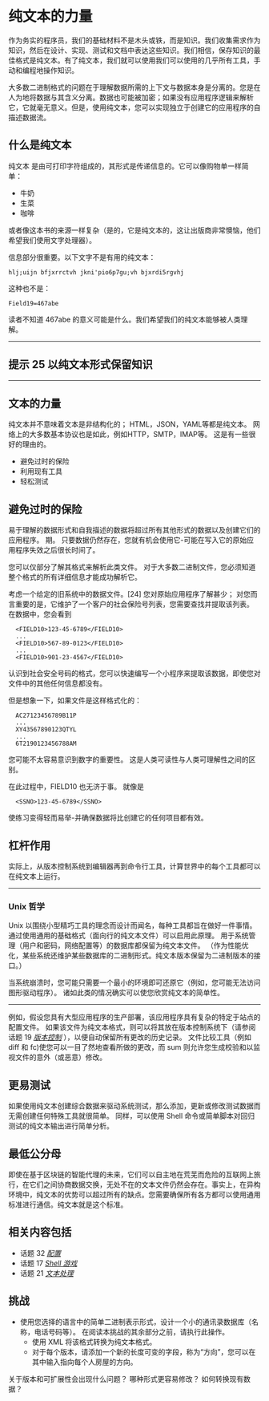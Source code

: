 # 纯文本的力量
<!-- 2020.03.20 -->

作为务实的程序员，我们的基础材料不是木头或铁，而是知识。我们收集需求作为知识，然后在设计、实现、测试和文档中表达这些知识。我们相信，保存知识的最佳格式是纯文本。有了纯文本，我们就可以使用我们可以使用的几乎所有工具，手动和编程地操作知识。

大多数二进制格式的问题在于理解数据所需的上下文与数据本身是分离的。您是在人为地将数据与其含义分离。数据也可能被加密；如果没有应用程序逻辑来解析它，它就毫无意义。但是，使用纯文本，您可以实现独立于创建它的应用程序的自描述数据流。

## 什么是纯文本

纯文本 是由可打印字符组成的，其形式是传递信息的。它可以像购物单一样简单：

- 牛奶
- 生菜
- 咖啡

或者像这本书的来源一样复杂（是的，它是纯文本的，这让出版商非常懊恼，他们希望我们使用文字处理器）。

信息部分很重要。以下文字不是有用的纯文本：

    hlj;uijn bfjxrrctvh jkni'pio6p7gu;vh bjxrdi5rgvhj

这种也不是：

    Field19=467abe

读者不知道 467abe 的意义可能是什么。我们希望我们的纯文本能够被人类理解。

---
## 提示 25 以纯文本形式保留知识
---

## 文本的力量

纯文本并不意味着文本是非结构化的； HTML，JSON，YAML等都是纯文本。 网络上的大多数基本协议也是如此，例如HTTP，SMTP，IMAP等。 这是有一些很好的理由的。

- 避免过时的保险
- 利用现有工具
- 轻松测试

## 避免过时的保险

易于理解的数据形式和自我描述的数据将超过所有其他形式的数据以及创建它们的应用程序。 期。 只要数据仍然存在，您就有机会使用它-可能在写入它的原始应用程序失效之后很长时间了。

您可以仅部分了解其格式来解析此类文件。 对于大多数二进制文件，您必须知道整个格式的所有详细信息才能成功解析它。

考虑一个给定的旧系统中的数据文件。[24] 您对原始应用程序了解甚少； 对您而言重要的是，它维护了一个客户的社会保险号列表，您需要查找并提取该列表。 在数据中，您会看到

      <FIELD10>123-45-6789</FIELD10>
      ...
      <FIELD10>567-89-0123</FIELD10>
      ...
      <FIELD10>901-23-4567</FIELD10>

认识到社会安全号码的格式，您可以快速编写一个小程序来提取该数据，即使您对文件中的其他任何信息都没有。

但是想象一下，如果文件是这样格式化的：

      AC27123456789B11P
      ...
      XY43567890123QTYL
      ...
      6T2190123456788AM

您可能不太容易意识到数字的重要性。 这是人类可读性与人类可理解性之间的区别。

在此过程中，FIELD10 也无济于事。 就像是

      <SSNO>123-45-6789</SSNO>

使练习变得轻而易举-并确保数据将比创建它的任何项目都有效。

## 杠杆作用

实际上，从版本控制系统到编辑器再到命令行工具，计算世界中的每个工具都可以在纯文本上运行。

---

### Unix 哲学
Unix 以围绕小型精巧工具的理念而设计而闻名，每种工具都旨在做好一件事情。 通过使用通用的基础格式（面向行的纯文本文件）可以启用此原理。 用于系统管理（用户和密码，网络配置等）的数据库都保留为纯文本文件。 （作为性能优化，某些系统还维护某些数据库的二进制形式。纯文本版本保留为二进制版本的接口。）

当系统崩溃时，您可能只需要一个最小的环境即可还原它（例如，您可能无法访问图形驱动程序）。 诸如此类的情况确实可以使您欣赏纯文本的简单性。

---

例如，假设您具有大型应用程序的生产部署，该应用程序具有复杂的特定于站点的配置文件。 如果该文件为纯文本格式，则可以将其放在版本控制系统下（请参阅话题 19 [_版本控制_](./版本控制.md) ），以便自动保留所有更改的历史记录。 文件比较工具（例如 diff 和 fc)使您可以一目了然地查看所做的更改，而 sum 则允许您生成校验和以监视文件的意外（或恶意）修改。

## 更易测试

如果使用纯文本创建综合数据来驱动系统测试，那么添加，更新或修改测试数据而无需创建任何特殊工具就很简单。 同样，可以使用 Shell 命令或简单脚本对回归测试的纯文本输出进行简单分析。

## 最低公分母

即使在基于区块链的智能代理的未来，它们可以自主地在荒芜而危险的互联网上旅行，在它们之间协商数据交换，无处不在的文本文件仍然会存在。事实上，在异构环境中，纯文本的优势可以超过所有的缺点。您需要确保所有各方都可以使用通用标准进行通信。纯文本就是这个标准。

## 相关内容包括

- 话题 32 [_配置_](../Chapter5/配置.md)
- 话题 17 [_Shell 游戏_](./shell.md)
- 话题 21 [_文本处理_](./文本处理.md)

## 挑战

- 使用您选择的语言中的简单二进制表示形式，设计一个小的通讯录数据库（名称，电话号码等）。 在阅读本挑战的其余部分之前，请执行此操作。
  - 使用 XML 将该格式转换为纯文本格式。
  - 对于每个版本，请添加一个新的长度可变的字段，称为“方向”，您可以在其中输入指向每个人房屋的方向。

关于版本和可扩展性会出现什么问题？ 哪种形式更容易修改？ 如何转换现有数据？
